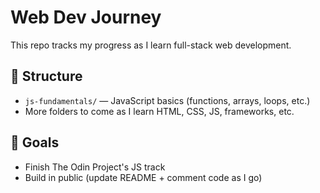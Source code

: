 # Web Dev Journey

This repo tracks my progress as I learn full-stack web development.

## 📁 Structure

- `js-fundamentals/` — JavaScript basics (functions, arrays, loops, etc.)
- More folders to come as I learn HTML, CSS, JS, frameworks, etc.

## 🚀 Goals

- Finish The Odin Project's JS track
- Build in public (update README + comment code as I go)
